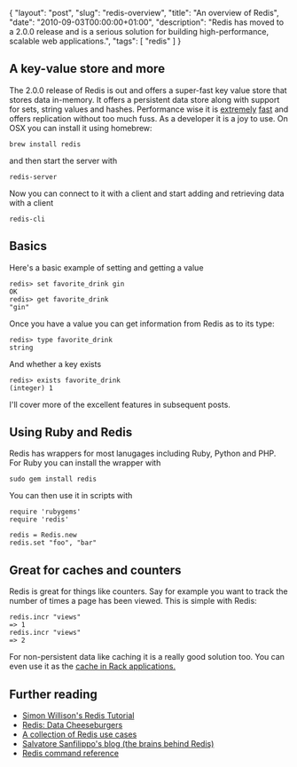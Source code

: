 {
  "layout": "post",
  "slug": "redis-overview",
  "title": "An overview of Redis",
  "date": "2010-09-03T00:00:00+01:00",
  "description": "Redis has moved to a 2.0.0 release and is a serious solution for building high-performance, scalable web applications.",
  "tags": [
    "redis"
  ]
}
## A key-value store and more

The 2.0.0 release of Redis is out and offers a super-fast key value store that stores data in-memory. It offers a persistent data store along with support for sets, string values and hashes. Performance wise it is [extremely][1] [fast][7] and offers replication without too much fuss. As a developer it is a joy to use. On OSX you can install it using homebrew:

    brew install redis

and then start the server with 

    redis-server

Now you can connect to it with a client and start adding and retrieving data with a client

    redis-cli

## Basics

Here's a basic example of setting and getting a value 

    redis> set favorite_drink gin
    OK
    redis> get favorite_drink
    "gin"

Once you have a value you can get information from Redis as to its type:

    redis> type favorite_drink
    string

And whether a key exists

    redis> exists favorite_drink
    (integer) 1

I'll cover more of the excellent features in subsequent posts. 

## Using Ruby and Redis

Redis has wrappers for most lanugages including Ruby, Python and PHP. For Ruby you can install the wrapper with

    sudo gem install redis

You can then use it in scripts with

    require 'rubygems'
    require 'redis'

    redis = Redis.new
    redis.set "foo", "bar"

## Great for caches and counters

Redis is great for things like counters. Say for example you want to track the number of times a page has been viewed. This is simple with Redis:

    redis.incr "views"
    => 1
    redis.incr "views"
    => 2

For non-persistent data like caching it is a really good solution too. You can even use it as the [cache in Rack applications.][3]

## Further reading

* [Simon Willison's Redis Tutorial][4]
* [Redis: Data Cheeseburgers][5]
* [A collection of Redis use cases][6]
* [Salvatore Sanfilippo's blog (the brains behind Redis)][8]
* [Redis command reference][2]

[1]: http://www.mysqlperformanceblog.com/2009/08/27/looking-at-redis/
[2]: http://code.google.com/p/redis/wiki/CommandReference
[3]: http://github.com/jodosha/redis-store
[4]: http://simonwillison.net/static/2010/redis-tutorial/
[5]: http://robots.thoughtbot.com/post/443934722/redis-data-cheeseburgers
[6]: http://www.paperplanes.de/2010/2/16/a_collection_of_redis_use_cases.html
[7]: http://blog.superfeedr.com/redis/mysql/memcache/datastore/performance/redis-at-superfeedr/
[8]: http://antirez.com/
